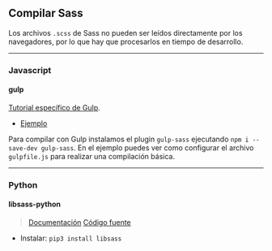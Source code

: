 ## Compilar Sass
Los archivos `.scss` de Sass no pueden ser leídos directamente por los navegadores, por lo que hay que procesarlos en tiempo de desarrollo.

_________________________

### Javascript
#### gulp
[Tutorial específico de Gulp](https://github.com/mondeja/fullstack/tree/master/backend/src/011-flujo_de_trabajo/tasks/gulp).

- [Ejemplo](https://github.com/mondeja/fullstack/tree/master/frontend/src/001-entorno_de_ejecucion/css/preprocessor/sass/compilar/gulp)

Para compilar con Gulp instalamos el plugin `gulp-sass` ejecutando `npm i --save-dev gulp-sass`. En el ejemplo puedes ver como configurar el archivo `gulpfile.js` para realizar una compilación básica.

_________________________

### Python
#### libsass-python
> [Documentación](https://sass.github.io/libsass-python/) [Código fuente](https://github.com/sass/libsass-python)

- Instalar: `pip3 install libsass`




